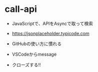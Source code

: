 # call-api

- JavaScriptで、APIをAsyncで取って検索
- https://jsonplaceholder.typicode.com

- GitHubの使い方に慣れる
- VSCodeからmessage
- クローズする!!